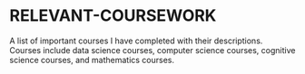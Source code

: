 # RELEVANT-COURSEWORK
A list of important courses I have completed with their descriptions. Courses include data science courses, computer science courses, cognitive science courses, 
and mathematics courses.
